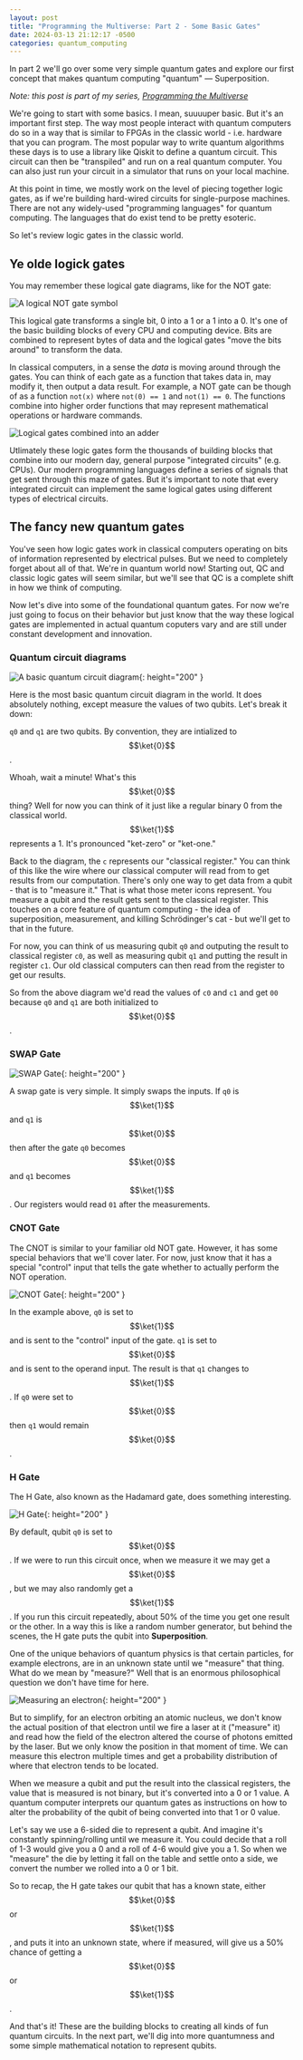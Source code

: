 ```yaml
---
layout: post
title: "Programming the Multiverse: Part 2 - Some Basic Gates"
date: 2024-03-13 21:12:17 -0500
categories: quantum_computing
---
```


In part 2 we'll go over some very simple quantum gates and explore our first concept that makes quantum computing "quantum" &mdash; Superposition.

_Note: this post is part of my series, [Programming the Multiverse](/programming-the-multiverse-part-1/)_

We're going to start with some basics. I mean, suuuuper basic. But it's an important first step. The way most people interact with quantum computers do so in a way that is similar to FPGAs in the classic world - i.e. hardware that you can program. The most popular way to write quantum algorithms these days is to use a library like Qiskit to define a quantum circuit. This circuit can then be "transpiled" and run on a real quantum computer. You can also just run your circuit in a simulator that runs on your local machine.

At this point in time, we mostly work on the level of piecing together logic gates, as if we're building hard-wired circuits for single-purpose machines. There are not any widely-used "programming languages" for quantum computing. The languages that do exist tend to be pretty esoteric.

So let's review logic gates in the classic world.

## Ye olde logick gates

You may remember these logical gate diagrams, like for the NOT gate:

![A logical NOT gate symbol](../images/multiverse-part-2/not-gate.png)

This logical gate transforms a single bit, 0 into a 1 or a 1 into a 0. It's one of the basic building blocks of every CPU and computing device. Bits are combined to represent bytes of data and the logical gates "move the bits around" to transform the data.

In classical computers, in a sense the _data_ is moving around through the gates. You can think of each gate as a function that takes data in, may modify it, then output a data result. For example, a NOT gate can be though of as a function `not(x)` where `not(0) == 1` and `not(1) == 0`. The functions combine into higher order functions that may represent mathematical operations or hardware commands.

![Logical gates combined into an adder](../images/multiverse-part-2/logic-gates-vlsi.png)

Utlimately these logic gates form the thousands of building blocks that combine into our modern day, general purpose "integrated circuits" (e.g. CPUs). Our modern programming languages define a series of signals that get sent through this maze of gates. But it's important to note that every integrated circuit can implement the same logical gates using different types of electrical circuits.

## The fancy new quantum gates

You've seen how logic gates work in classical computers operating on bits of information represented by electrical pulses. But we need to completely forget about all of that. We're in quantum world now! Starting out, QC and classic logic gates will seem similar, but we'll see that QC is a complete shift in how we think of computing.

Now let's dive into some of the foundational quantum gates. For now we're just going to focus on their behavior but just know that the way these logical gates are implemented in actual quantum coputers vary and are still under constant development and innovation.

### Quantum circuit diagrams

![A basic quantum circuit diagram](../images/multiverse-part-2/basic-circuit-diagram.png){: height="200" }

Here is the most basic quantum circuit diagram in the world. It does absolutely nothing, except measure the values of two qubits. Let's break it down:

`q0` and `q1` are two qubits. By convention, they are intialized to $$\ket{0}$$.

Whoah, wait a minute! What's this $$\ket{0}$$ thing? Well for now you can think of it just like a regular binary 0 from the classical world. $$\ket{1}$$ represents a 1. It's pronounced "ket-zero" or "ket-one."

Back to the diagram, the `c` represents our "classical register." You can think of this like the wire where our classical computer will read from to get results from our computation. There's only one way to get data from a qubit - that is to "measure it." That is what those meter icons represent. You measure a qubit and the result gets sent to the classical register. This touches on a core feature of quantum computing - the idea of superposition, measurement, and killing Schrödinger's cat - but we'll get to that in the future.

For now, you can think of us measuring qubit `q0` and outputing the result to classical register `c0`, as well as measuring qubit `q1` and putting the result in register `c1`. Our old classical computers can then read from the register to get our results.

So from the above diagram we'd read the values of `c0` and `c1` and get `00` because `q0` and `q1` are both initialized to $$\ket{0}$$.

### SWAP Gate

![SWAP Gate](../images/multiverse-part-2/quantum-swap-gate.jpg){: height="200" }

A swap gate is very simple. It simply swaps the inputs. If `q0` is $$\ket{1}$$ and `q1` is $$\ket{0}$$ then after the gate `q0` becomes $$\ket{0}$$ and `q1` becomes $$\ket{1}$$. Our registers would read `01` after the measurements.

### CNOT Gate

The CNOT is similar to your familiar old NOT gate. However, it has some special behaviors that we'll cover later. For now, just know that it has a special "control" input that tells the gate whether to actually perform the NOT operation.

![CNOT Gate](../images/multiverse-part-2/cnot.png){: height="200" }

In the example above, `q0` is set to $$\ket{1}$$ and is sent to the "control" input of the gate. `q1` is set to $$\ket{0}$$ and is sent to the operand input. The result is that `q1` changes to $$\ket{1}$$. If `q0` were set to $$\ket{0}$$ then `q1` would remain $$\ket{0}$$.

### H Gate

The H Gate, also known as the Hadamard gate, does something interesting.

![H Gate](../images/multiverse-part-2/h-gate.png){: height="200" }

By default, qubit `q0` is set to $$\ket{0}$$. If we were to run this circuit once, when we measure it we may get a $$\ket{0}$$, but we may also randomly get a $$\ket{1}$$. If you run this circuit repeatedly, about 50% of the time you get one result or the other. In a way this is like a random number generator, but behind the scenes, the H gate puts the qubit into **Superposition**.

One of the unique behaviors of quantum physics is that certain particles, for example electrons, are in an unknown state until we "measure" that thing. What do we mean by "measure?" Well that is an enormous philosophical question we don't have time for here.

![Measuring an electron](../images/multiverse-part-2/electron.jpg){: height="200" }

But to simplify, for an electron orbiting an atomic nucleus, we don't know the actual position of that electron until we fire a laser at it ("measure" it) and read how the field of the electron altered the course of photons emitted by the laser. But we only know the position in that moment of time. We can measure this electron multiple times and get a probability distribution of where that electron tends to be located.

When we measure a qubit and put the result into the classical registers, the value that is measured is not binary, but it's converted into a 0 or 1 value. A quantum computer interprets our quantum gates as instructions on how to alter the probability of the qubit of being converted into that 1 or 0 value.

Let's say we use a 6-sided die to represent a qubit. And imagine it's constantly spinning/rolling until we measure it. You could decide that a roll of 1-3 would give you a 0 and a roll of 4-6 would give you a 1. So when we "measure" the die by letting it fall on the table and settle onto a side, we convert the number we rolled into a 0 or 1 bit.

So to recap, the H gate takes our qubit that has a known state, either $$\ket{0}$$ or $$\ket{1}$$, and puts it into an unknown state, where if measured, will give us a 50% chance of getting a $$\ket{0}$$ or $$\ket{1}$$.

And that's it! These are the building blocks to creating all kinds of fun quantum circuits. In the next part, we'll dig into more quantumness and some simple mathematical notation to represent qubits.
